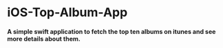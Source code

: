 # iOS-Top-Album-App

#### A simple swift application to fetch the top ten albums on itunes and see more details about them.
